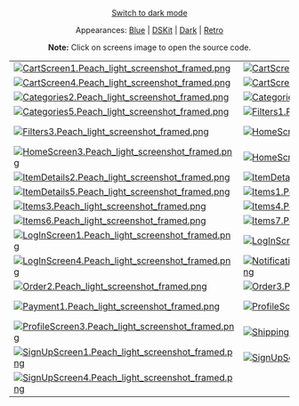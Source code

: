 <p align='center'><a href="ScreensGallery_Peach_dark.md">Switch to dark mode</a></p>
<p align='center'>Appearances:
<a href="ScreensGallery_Blue_light.md">Blue</a> | <a href="ScreensGallery_DSKit_light.md">DSKit</a> | <a href="ScreensGallery_Dark_light.md">Dark</a> | <a href="ScreensGallery_Retro_light.md">Retro</a>
</p>
<p align='center'><b>Note:</b> Click on screens image to open the source code.</p>
<table>
<tr>
<td><a href="../DSKitExplorer/Screens/./CartScreen1.swift"><img src="Screenshots/./CartScreen1.Peach_light_screenshot_framed.png" alt="CartScreen1.Peach_light_screenshot_framed.png"></a></td>
<td><a href="../DSKitExplorer/Screens/./CartScreen2.swift"><img src="Screenshots/./CartScreen2.Peach_light_screenshot_framed.png" alt="CartScreen2.Peach_light_screenshot_framed.png"></a></td>
<td><a href="../DSKitExplorer/Screens/./CartScreen3.swift"><img src="Screenshots/./CartScreen3.Peach_light_screenshot_framed.png" alt="CartScreen3.Peach_light_screenshot_framed.png"></a></td>
</tr>
<tr>
<td><a href="../DSKitExplorer/Screens/./CartScreen4.swift"><img src="Screenshots/./CartScreen4.Peach_light_screenshot_framed.png" alt="CartScreen4.Peach_light_screenshot_framed.png"></a></td>
<td><a href="../DSKitExplorer/Screens/./CartScreen5.swift"><img src="Screenshots/./CartScreen5.Peach_light_screenshot_framed.png" alt="CartScreen5.Peach_light_screenshot_framed.png"></a></td>
<td><a href="../DSKitExplorer/Screens/./Categories1.swift"><img src="Screenshots/./Categories1.Peach_light_screenshot_framed.png" alt="Categories1.Peach_light_screenshot_framed.png"></a></td>
</tr>
<tr>
<td><a href="../DSKitExplorer/Screens/./Categories2.swift"><img src="Screenshots/./Categories2.Peach_light_screenshot_framed.png" alt="Categories2.Peach_light_screenshot_framed.png"></a></td>
<td><a href="../DSKitExplorer/Screens/./Categories3.swift"><img src="Screenshots/./Categories3.Peach_light_screenshot_framed.png" alt="Categories3.Peach_light_screenshot_framed.png"></a></td>
<td><a href="../DSKitExplorer/Screens/./Categories4.swift"><img src="Screenshots/./Categories4.Peach_light_screenshot_framed.png" alt="Categories4.Peach_light_screenshot_framed.png"></a></td>
</tr>
<tr>
<td><a href="../DSKitExplorer/Screens/./Categories5.swift"><img src="Screenshots/./Categories5.Peach_light_screenshot_framed.png" alt="Categories5.Peach_light_screenshot_framed.png"></a></td>
<td><a href="../DSKitExplorer/Screens/./Filters1.swift"><img src="Screenshots/./Filters1.Peach_light_screenshot_framed.png" alt="Filters1.Peach_light_screenshot_framed.png"></a></td>
<td><a href="../DSKitExplorer/Screens/./Filters2.swift"><img src="Screenshots/./Filters2.Peach_light_screenshot_framed.png" alt="Filters2.Peach_light_screenshot_framed.png"></a></td>
</tr>
<tr>
<td><a href="../DSKitExplorer/Screens/./Filters3.swift"><img src="Screenshots/./Filters3.Peach_light_screenshot_framed.png" alt="Filters3.Peach_light_screenshot_framed.png"></a></td>
<td><a href="../DSKitExplorer/Screens/./HomeScreen1.swift"><img src="Screenshots/./HomeScreen1.Peach_light_screenshot_framed.png" alt="HomeScreen1.Peach_light_screenshot_framed.png"></a></td>
<td><a href="../DSKitExplorer/Screens/./HomeScreen2.swift"><img src="Screenshots/./HomeScreen2.Peach_light_screenshot_framed.png" alt="HomeScreen2.Peach_light_screenshot_framed.png"></a></td>
</tr>
<tr>
<td><a href="../DSKitExplorer/Screens/./HomeScreen3.swift"><img src="Screenshots/./HomeScreen3.Peach_light_screenshot_framed.png" alt="HomeScreen3.Peach_light_screenshot_framed.png"></a></td>
<td><a href="../DSKitExplorer/Screens/./HomeScreen4.swift"><img src="Screenshots/./HomeScreen4.Peach_light_screenshot_framed.png" alt="HomeScreen4.Peach_light_screenshot_framed.png"></a></td>
<td><a href="../DSKitExplorer/Screens/./ItemDetails1.swift"><img src="Screenshots/./ItemDetails1.Peach_light_screenshot_framed.png" alt="ItemDetails1.Peach_light_screenshot_framed.png"></a></td>
</tr>
<tr>
<td><a href="../DSKitExplorer/Screens/./ItemDetails2.swift"><img src="Screenshots/./ItemDetails2.Peach_light_screenshot_framed.png" alt="ItemDetails2.Peach_light_screenshot_framed.png"></a></td>
<td><a href="../DSKitExplorer/Screens/./ItemDetails3.swift"><img src="Screenshots/./ItemDetails3.Peach_light_screenshot_framed.png" alt="ItemDetails3.Peach_light_screenshot_framed.png"></a></td>
<td><a href="../DSKitExplorer/Screens/./ItemDetails4.swift"><img src="Screenshots/./ItemDetails4.Peach_light_screenshot_framed.png" alt="ItemDetails4.Peach_light_screenshot_framed.png"></a></td>
</tr>
<tr>
<td><a href="../DSKitExplorer/Screens/./ItemDetails5.swift"><img src="Screenshots/./ItemDetails5.Peach_light_screenshot_framed.png" alt="ItemDetails5.Peach_light_screenshot_framed.png"></a></td>
<td><a href="../DSKitExplorer/Screens/./Items1.swift"><img src="Screenshots/./Items1.Peach_light_screenshot_framed.png" alt="Items1.Peach_light_screenshot_framed.png"></a></td>
<td><a href="../DSKitExplorer/Screens/./Items2.swift"><img src="Screenshots/./Items2.Peach_light_screenshot_framed.png" alt="Items2.Peach_light_screenshot_framed.png"></a></td>
</tr>
<tr>
<td><a href="../DSKitExplorer/Screens/./Items3.swift"><img src="Screenshots/./Items3.Peach_light_screenshot_framed.png" alt="Items3.Peach_light_screenshot_framed.png"></a></td>
<td><a href="../DSKitExplorer/Screens/./Items4.swift"><img src="Screenshots/./Items4.Peach_light_screenshot_framed.png" alt="Items4.Peach_light_screenshot_framed.png"></a></td>
<td><a href="../DSKitExplorer/Screens/./Items5.swift"><img src="Screenshots/./Items5.Peach_light_screenshot_framed.png" alt="Items5.Peach_light_screenshot_framed.png"></a></td>
</tr>
<tr>
<td><a href="../DSKitExplorer/Screens/./Items6.swift"><img src="Screenshots/./Items6.Peach_light_screenshot_framed.png" alt="Items6.Peach_light_screenshot_framed.png"></a></td>
<td><a href="../DSKitExplorer/Screens/./Items7.swift"><img src="Screenshots/./Items7.Peach_light_screenshot_framed.png" alt="Items7.Peach_light_screenshot_framed.png"></a></td>
<td><a href="../DSKitExplorer/Screens/./Items8.swift"><img src="Screenshots/./Items8.Peach_light_screenshot_framed.png" alt="Items8.Peach_light_screenshot_framed.png"></a></td>
</tr>
<tr>
<td><a href="../DSKitExplorer/Screens/./LogInScreen1.swift"><img src="Screenshots/./LogInScreen1.Peach_light_screenshot_framed.png" alt="LogInScreen1.Peach_light_screenshot_framed.png"></a></td>
<td><a href="../DSKitExplorer/Screens/./LogInScreen2.swift"><img src="Screenshots/./LogInScreen2.Peach_light_screenshot_framed.png" alt="LogInScreen2.Peach_light_screenshot_framed.png"></a></td>
<td><a href="../DSKitExplorer/Screens/./LogInScreen3.swift"><img src="Screenshots/./LogInScreen3.Peach_light_screenshot_framed.png" alt="LogInScreen3.Peach_light_screenshot_framed.png"></a></td>
</tr>
<tr>
<td><a href="../DSKitExplorer/Screens/./LogInScreen4.swift"><img src="Screenshots/./LogInScreen4.Peach_light_screenshot_framed.png" alt="LogInScreen4.Peach_light_screenshot_framed.png"></a></td>
<td><a href="../DSKitExplorer/Screens/./NotificationsScreen1.swift"><img src="Screenshots/./NotificationsScreen1.Peach_light_screenshot_framed.png" alt="NotificationsScreen1.Peach_light_screenshot_framed.png"></a></td>
<td><a href="../DSKitExplorer/Screens/./Order1.swift"><img src="Screenshots/./Order1.Peach_light_screenshot_framed.png" alt="Order1.Peach_light_screenshot_framed.png"></a></td>
</tr>
<tr>
<td><a href="../DSKitExplorer/Screens/./Order2.swift"><img src="Screenshots/./Order2.Peach_light_screenshot_framed.png" alt="Order2.Peach_light_screenshot_framed.png"></a></td>
<td><a href="../DSKitExplorer/Screens/./Order3.swift"><img src="Screenshots/./Order3.Peach_light_screenshot_framed.png" alt="Order3.Peach_light_screenshot_framed.png"></a></td>
<td><a href="../DSKitExplorer/Screens/./Order4.swift"><img src="Screenshots/./Order4.Peach_light_screenshot_framed.png" alt="Order4.Peach_light_screenshot_framed.png"></a></td>
</tr>
<tr>
<td><a href="../DSKitExplorer/Screens/./Payment1.swift"><img src="Screenshots/./Payment1.Peach_light_screenshot_framed.png" alt="Payment1.Peach_light_screenshot_framed.png"></a></td>
<td><a href="../DSKitExplorer/Screens/./ProfileScreen1.swift"><img src="Screenshots/./ProfileScreen1.Peach_light_screenshot_framed.png" alt="ProfileScreen1.Peach_light_screenshot_framed.png"></a></td>
<td><a href="../DSKitExplorer/Screens/./ProfileScreen2.swift"><img src="Screenshots/./ProfileScreen2.Peach_light_screenshot_framed.png" alt="ProfileScreen2.Peach_light_screenshot_framed.png"></a></td>
</tr>
<tr>
<td><a href="../DSKitExplorer/Screens/./ProfileScreen3.swift"><img src="Screenshots/./ProfileScreen3.Peach_light_screenshot_framed.png" alt="ProfileScreen3.Peach_light_screenshot_framed.png"></a></td>
<td><a href="../DSKitExplorer/Screens/./Shipping1.swift"><img src="Screenshots/./Shipping1.Peach_light_screenshot_framed.png" alt="Shipping1.Peach_light_screenshot_framed.png"></a></td>
<td><a href="../DSKitExplorer/Screens/./Shipping2.swift"><img src="Screenshots/./Shipping2.Peach_light_screenshot_framed.png" alt="Shipping2.Peach_light_screenshot_framed.png"></a></td>
</tr>
<tr>
<td><a href="../DSKitExplorer/Screens/./SignUpScreen1.swift"><img src="Screenshots/./SignUpScreen1.Peach_light_screenshot_framed.png" alt="SignUpScreen1.Peach_light_screenshot_framed.png"></a></td>
<td><a href="../DSKitExplorer/Screens/./SignUpScreen2.swift"><img src="Screenshots/./SignUpScreen2.Peach_light_screenshot_framed.png" alt="SignUpScreen2.Peach_light_screenshot_framed.png"></a></td>
<td><a href="../DSKitExplorer/Screens/./SignUpScreen3.swift"><img src="Screenshots/./SignUpScreen3.Peach_light_screenshot_framed.png" alt="SignUpScreen3.Peach_light_screenshot_framed.png"></a></td>
</tr>
<tr>
<td><a href="../DSKitExplorer/Screens/./SignUpScreen4.swift"><img src="Screenshots/./SignUpScreen4.Peach_light_screenshot_framed.png" alt="SignUpScreen4.Peach_light_screenshot_framed.png"></a></td>
</tr>
</table>
